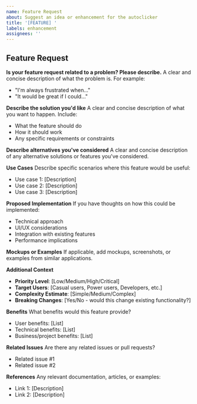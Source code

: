 ```yaml
---
name: Feature Request
about: Suggest an idea or enhancement for the autoclicker
title: '[FEATURE] '
labels: enhancement
assignees: ''
---
```


## Feature Request

**Is your feature request related to a problem? Please describe.**
A clear and concise description of what the problem is. For example:
- "I'm always frustrated when..."
- "It would be great if I could..."

**Describe the solution you'd like**
A clear and concise description of what you want to happen. Include:
- What the feature should do
- How it should work
- Any specific requirements or constraints

**Describe alternatives you've considered**
A clear and concise description of any alternative solutions or features you've considered.

**Use Cases**
Describe specific scenarios where this feature would be useful:
- Use case 1: [Description]
- Use case 2: [Description]
- Use case 3: [Description]

**Proposed Implementation**
If you have thoughts on how this could be implemented:
- Technical approach
- UI/UX considerations
- Integration with existing features
- Performance implications

**Mockups or Examples**
If applicable, add mockups, screenshots, or examples from similar applications.

**Additional Context**
- **Priority Level**: [Low/Medium/High/Critical]
- **Target Users**: [Casual users, Power users, Developers, etc.]
- **Complexity Estimate**: [Simple/Medium/Complex]
- **Breaking Changes**: [Yes/No - would this change existing functionality?]

**Benefits**
What benefits would this feature provide?
- User benefits: [List]
- Technical benefits: [List]
- Business/project benefits: [List]

**Related Issues**
Are there any related issues or pull requests?
- Related issue #1
- Related issue #2

**References**
Any relevant documentation, articles, or examples:
- Link 1: [Description]
- Link 2: [Description]

